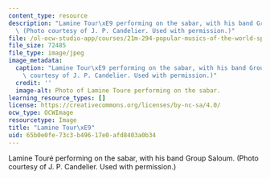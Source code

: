 ```yaml
---
content_type: resource
description: "Lamine Tour\xE9 performing on the sabar, with his band Group Saloum.\
  \ (Photo courtesy of J. P. Candelier. Used with permission.)"
file: /ol-ocw-studio-app/courses/21m-294-popular-musics-of-the-world-spring-2005/65b0e0fe73c3b49617e0afd8403a0b34_21m-294s05.jpg
file_size: 72485
file_type: image/jpeg
image_metadata:
  caption: "Lamine Tour\xE9 performing on the sabar, with his band Group Saloum. (Photo\
    \ courtesy of J. P. Candelier. Used with permission.)"
  credit: ''
  image-alt: Photo of Lamine Toure performing on the sabar.
learning_resource_types: []
license: https://creativecommons.org/licenses/by-nc-sa/4.0/
ocw_type: OCWImage
resourcetype: Image
title: "Lamine Tour\xE9"
uid: 65b0e0fe-73c3-b496-17e0-afd8403a0b34
---
```

Lamine Touré performing on the sabar, with his band Group Saloum. (Photo courtesy of J. P. Candelier. Used with permission.)